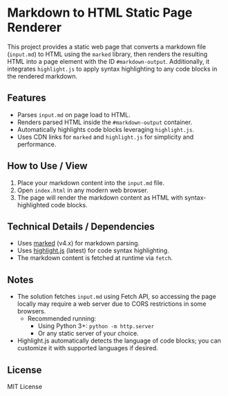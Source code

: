 # Markdown to HTML Static Page Renderer

This project provides a static web page that converts a markdown file (`input.md`) to HTML using the `marked` library, then renders the resulting HTML into a page element with the ID `#markdown-output`. Additionally, it integrates `highlight.js` to apply syntax highlighting to any code blocks in the rendered markdown.

## Features
- Parses `input.md` on page load to HTML.
- Renders parsed HTML inside the `#markdown-output` container.
- Automatically highlights code blocks leveraging `highlight.js`.
- Uses CDN links for `marked` and `highlight.js` for simplicity and performance.

## How to Use / View
1. Place your markdown content into the `input.md` file.
2. Open `index.html` in any modern web browser.
3. The page will render the markdown content as HTML with syntax-highlighted code blocks.

## Technical Details / Dependencies
- Uses [marked](https://github.com/markedjs/marked) (v4.x) for markdown parsing.
- Uses [highlight.js](https://highlightjs.org/) (latest) for code syntax highlighting.
- The markdown content is fetched at runtime via `fetch`.

## Notes
- The solution fetches `input.md` using Fetch API, so accessing the page locally may require a web server due to CORS restrictions in some browsers.
  - Recommended running:
    - Using Python 3+: `python -m http.server`
    - Or any static server of your choice.
- Highlight.js automatically detects the language of code blocks; you can customize it with supported languages if desired.

## License

MIT License